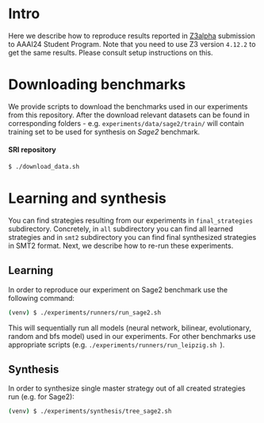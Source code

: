 # Intro

Here we describe how to reproduce results reported in [Z3alpha](https://github.com/JohnLu1990/z3alpha) submission to AAAI24 Student Program. Note that you need to use Z3 version `4.12.2` to get the same results. Please consult setup instructions on this.

# Downloading benchmarks

We provide scripts to download the benchmarks used in our experiments from this repository.
After the download relevant datasets can be found in corresponding folders - e.g. `experiments/data/sage2/train/` will contain training set to be used for synthesis on *Sage2* benchmark. 

#### SRI repository

```bash
$ ./download_data.sh
```

# Learning and synthesis

You can find strategies resulting from our experiments in `final_strategies` subdirectory. Concretely, in `all` subdirectory you can find all learned strategies and in `smt2` subdirectory you can find final synthesized strategies in SMT2 format. Next, we describe how to re-run these experiments.

## Learning 

In order to reproduce our experiment on Sage2 benchmark use the following command:

```bash
(venv) $ ./experiments/runners/run_sage2.sh
```

This will sequentially run all models (neural network, bilinear, evolutionary, random and bfs model) used in our experiments. For other benchmarks use appropriate scripts (e.g. ```./experiments/runners/run_leipzig.sh ```). 

## Synthesis

In order to synthesize single master strategy out of all created strategies run (e.g. for Sage2):

```bash
(venv) $ ./experiments/synthesis/tree_sage2.sh
```
